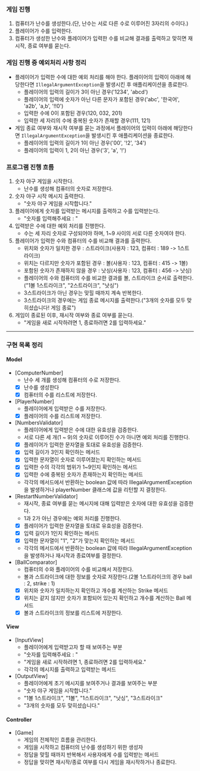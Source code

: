 ### 게임 진행

1. 컴퓨터가 난수를 생성한다.(단, 난수는 서로 다른 수로 이루어진 3자리의 수이다.)
2. 플레이어가 수를 입력한다.
3. 컴퓨터가 생성한 난수와 플레이어가 입력한 수를 비교해 결과를 출력하고 맞히면 재시작, 종료 여부를 묻는다.

### 게임 진행 중 예외처리 사항 정리

- 플레이어가 입력한 수에 대한 예외 처리를 해야 한다. 플레이어의 입력이 아래에 해당한다면 `IllegalArgumentException`을 발생시킨 후 애플리케이션을 종료한다.
    - 플레이어의 입력의 길이가 3이 아닌 경우('1234', 'abcd')
    - 플레이어의 입력에 숫자가 아닌 다른 문자가 포함된 경우('abc', '한국어', 'a2b', 'a,b', '!!0')
    - 입력한 수에 0이 포함된 경우(120, 032, 201)
    - 입력한 세 자리의 수에 중복된 숫자가 존재할 경우(111, 121)
- 게임 종료 여부와 재시작 여부를 묻는 과정에서 플레이어의 입력이 아래에 해당한다면 `IllegalArgumentException`을 발생시킨 후 애플리케이션을 종료한다.
    - 플레이어의 입력의 길이가 1이 아닌 경우('00', '!2', '34')
    - 플레이어의 입력이 1, 2이 아닌 경우('3', 'a', '!')

### 프로그램 진행 흐름

1. 숫자 야구 게임을 시작한다.
    - 난수를 생성해 컴퓨터의 숫자로 저장한다.
2. 숫자 야구 시작 메시지 출력한다.
    - "숫자 야구 게임을 시작합니다."
3. 플레이어에게 숫자를 입력받는 메시지를 출력하고 수를 입력받는다.
    - "숫자를 입력해주세요 : "
4. 입력받은 수에 대한 예외 처리를 진행한다.
    - 수는 세 자리 숫자로 구성되어야 하며, 1~9 사이의 서로 다른 숫자여야 한다.
5. 플레이어가 입력한 수와 컴퓨터의 수를 비교해 결과를 출력한다.
    - 위치와 숫자가 일치한 경우 : 스트라이크(사용자 : 123, 컴퓨터 : 189 -> 1스트라이크)
    - 위치는 다르지만 숫자가 포함된 경우 : 볼(사용자 : 123, 컴퓨터 : 415 -> 1볼)
    - 포함된 숫자가 존재하지 않을 경우 : 낫싱(사용자 : 123, 컴퓨터 : 456 -> 낫싱)
    - 플레이어의 수와 컴퓨터의 수를 비교한 결과를 볼, 스트라이크 순서로 출력한다.("1볼 1스트라이크", "2스트라이크", "낫싱")
    - 3스트라이크가 아닌 경우는 맞힐 때까지 계속 반복한다.
    - 3스트라이크의 경우에는 게임 종료 메시지를 출력한다.("3개의 숫자를 모두 맞히셨습니다! 게임 종료")
6. 게임이 종료된 이후, 재시작 여부와 종료 여부를 묻는다.
    - "게임을 새로 시작하려면 1, 종료하려면 2를 입력하세요."

---

### 구현 목록 정리

#### Model

- [ComputerNumber]
    - 난수 세 개를 생성해 컴퓨터의 수로 저장한다.
    - [x] 난수를 생성한다
    - [x] 컴퓨터의 수를 리스트에 저장한다.
- [PlayerNumber]
    - 플레이어에게 입력받은 수를 저장한다.
    - [x] 플레이어의 수를 리스트에 저장한다.
- [NumbersValidator]
    - 플레이어에게 입력받은 수에 대한 유효성을 검증한다.
    - 서로 다른 세 개(1 ~ 9)의 숫자로 이루어진 수가 아니면 예외 처리를 진행한다.
    - [x] 플레이어가 입력한 문자열을 토대로 유효성을 검증한다.
    - [x] 입력 길이가 3인지 확인하는 메서드
    - [x] 입력한 문자열이 숫자로 이루어졌는지 확인하는 메서드
    - [x] 입력한 수의 각각의 범위가 1~9인지 확인하는 메서드
    - [x] 입력한 수에 중복된 숫자가 존재하는지 확인하는 메서드
    - 각각의 메서드에서 반환하는 boolean 값에 따라 IllegalArgumentException을 발생하거나 playerNumber 클래스에 값을 리턴할 지 결정한다.
- [RestartNumberValidator]
    - 재시작, 종료 여부를 묻는 메시지에 대해 입력받은 숫자에 대한 유효성을 검증한다.
    - 1과 2가 아닌 경우에는 예외 처리를 진행한다.
    - [x] 플레이어가 입력한 문자열을 토대로 유효성을 검증한다.
    - [x] 입력 길이가 1인지 확인하는 메서드
    - [x] 입력한 문자열이 "1", "2"가 맞는지 확인하는 메서드
    - 각각의 메서드에서 반환하는 boolean 값에 따라 IllegalArgumentException을 발생하거나 재시작과 종료여부를 결정한다.
- [BallComparator]
    - 컴퓨터의 수와 플레이어의 수를 비교해서 저장한다.
    - 볼과 스트라이크에 대한 정보를 숫자로 저장한다.(2볼 1스트라이크의 경우 ball : 2, strike : 1)
    - [x] 위치와 숫자가 일치하는지 확인하고 개수를 계산하는 Strike 메서드
    - [x] 위치는 같지 않지만 숫자가 포함되어 있는지 확인하고 개수를 계산하는 Ball 메서드
    - [x] 볼과 스트라이크의 정보를 리스트에 저장한다.

#### View

- [InputView]
    - 플레이어에게 입력받고자 할 때 보여주는 부분
    - "숫자를 입력해주세요 : "
    - "게임을 새로 시작하려면 1, 종료하려면 2를 입력하세요."
    - 각각의 메시지를 출력하고 입력받는 메서드
- [OutputView]
    - 플레이어에게 초기 메시지를 보여주거나 결과를 보여주는 부분
    - "숫자 야구 게임을 시작합니다."
    - "1볼 1스트라이크", "1볼", "1스트라이크", "낫싱", "3스트라이크"
    - "3개의 숫자를 모두 맞히셨습니다."

#### Controller

- [Game]
    - 게임의 전체적인 흐름을 관리한다.
    - 게임을 시작하고 컴퓨터의 난수를 생성하기 위한 생성자
    - 정답을 맞힐 때까지 반복해서 사용자에게 수를 입력받는 메서드
    - 정답을 맞히면 재시작/종료 여부를 다시 게임을 재시작하거나 종료한다.
